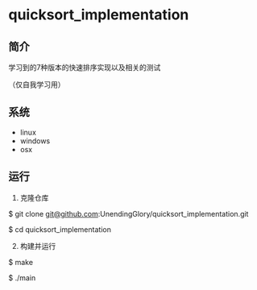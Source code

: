 # quicksort_implementation

## 简介
学习到的7种版本的快速排序实现以及相关的测试

（仅自我学习用）


## 系统
* linux
* windows
* osx


## 运行

1. 克隆仓库

$ git clone git@github.com:UnendingGlory/quicksort_implementation.git

$ cd quicksort_implementation

2. 构建并运行

$ make

$ ./main
